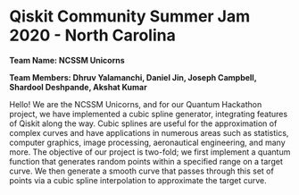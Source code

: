 # Qiskit Community Summer Jam 2020 - North Carolina


**Team Name: NCSSM Unicorns**

**Team Members: Dhruv Yalamanchi, Daniel Jin, Joseph Campbell, Shardool Deshpande, Akshat Kumar**

Hello! We are the NCSSM Unicorns, and for our Quantum Hackathon project, we have implemented a cubic spline generator, integrating features of Qiskit along the way. Cubic splines are useful for the approximation of complex curves and have applications in numerous areas such as statistics, computer graphics, image processing, aeronautical engineering, and many more. The objective of our project is two-fold; we first implement a quantum function that generates random points within a specified range on a target curve. We then generate a smooth curve that passes through this set of points via a cubic spline interpolation to approximate the target curve.
